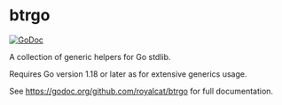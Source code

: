 btrgo
========

[![GoDoc](https://godoc.org/github.com/royalcat/btrgo?status.png)](https://godoc.org/github.com/royalcat/btrgo)

A collection of generic helpers for Go stdlib.

Requires Go version 1.18 or later as for extensive generics usage.

See https://godoc.org/github.com/royalcat/btrgo for full documentation.


